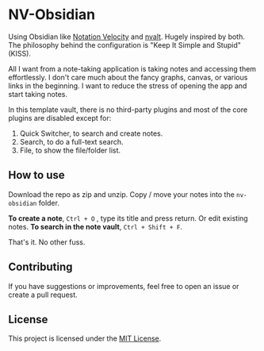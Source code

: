# NV-Obsidian

Using Obsidian like [Notation Velocity](https://notational.net/) and [nvalt](https://brettterpstra.com/projects/nvalt/). Hugely inspired by both. The philosophy behind the configuration is "Keep It Simple and Stupid"(KISS).

All I want from a note-taking application is taking notes and accessing them effortlessly. I don't care much about the fancy graphs, canvas, or various links in the beginning. I want to reduce the stress of opening the app and start taking notes. 

In this template vault, there is no third-party plugins and most of the core plugins are disabled except for:

1. Quick Switcher, to search and create notes.
2. Search, to do a full-text search.
3. File, to show the file/folder list.

## How to use

Download the repo as zip and unzip. Copy / move your notes into the `nv-obsidian` folder.

**To create a note**, `Ctrl + O` , type its title and press return. Or edit existing notes. **To search in the note vault**, `Ctrl + Shift + F`.

That's it. No other fuss.

## Contributing

If you have suggestions or improvements, feel free to open an issue or create a pull request.

## License

This project is licensed under the [MIT License](https://chat.openai.com/LICENSE).